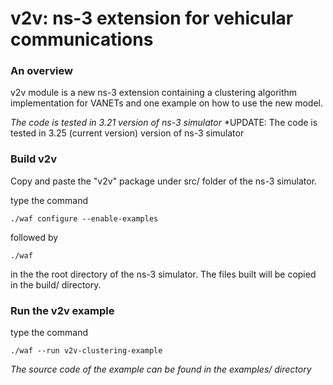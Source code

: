 v2v: ns-3 extension for vehicular communications
========================================================

### An overview
v2v module is a new ns-3 extension containing a clustering algorithm implementation for VANETs and one example on how to use the new model.

*The code is tested in 3.21 version of ns-3 simulator*
*UPDATE: The code is tested in 3.25 (current version) version of ns-3 simulator

### Build v2v
Copy and paste the "v2v" package under src/ folder of the ns-3 simulator.

type the command 

`./waf configure --enable-examples`

followed by 

`./waf`

in the the root directory of the ns-3 simulator. The files built will be copied in the build/ directory.

### Run the v2v example
type the command 

`./waf --run v2v-clustering-example`

*The source code of the example can be found in the examples/ directory*
